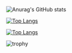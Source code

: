 ### 

![Anurag's GitHub stats](https://github-readme-stats.vercel.app/api?username=E-taku&count_private=true&show_icons=true&theme=radical)
<br>

[![Top Langs](https://github-readme-stats.vercel.app/api/top-langs/?username=E-taku&count_private=true&theme=onedark&layout=compact&langs_count=10)](https://github.com/anuraghazra/github-readme-stats) 

[![Top Langs](https://github-readme-stats.vercel.app/api/top-langs/?username=E-taku&theme=dark&layout=compact&langs_count=10)](https://github.com/anuraghazra/github-readme-stats) 


![trophy](https://github-profile-trophy.vercel.app/?username=E-taku&theme=onedark&column=7
)


<!--
**E-taku/E-taku** is a ✨ _special_ ✨ repository because its `README.md` (this file) appears on your GitHub profile.

Here are some ideas to get you started:

- 🔭 I’m currently working on ...
- 🌱 I’m currently learning ...
- 👯 I’m looking to collaborate on ...
- 🤔 I’m looking for help with ...
- 💬 Ask me about ...
- 📫 How to reach me: ...
- 😄 Pronouns: ...
- ⚡ Fun fact: ...
-->
